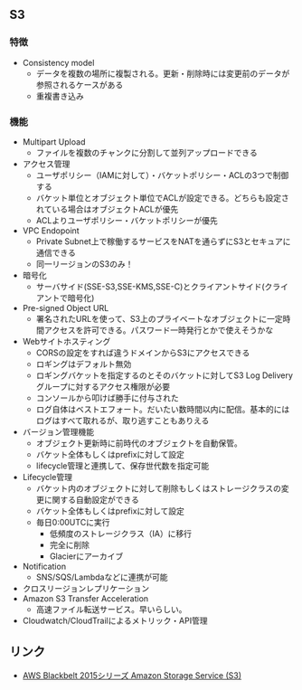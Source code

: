 ## S3
### 特徴
- Consistency model
  - データを複数の場所に複製される。更新・削除時には変更前のデータが参照されるケースがある
  - 重複書き込み

### 機能
- Multipart Upload
  - ファイルを複数のチャンクに分割して並列アップロードできる
- アクセス管理
  - ユーザポリシー（IAMに対して）・バケットポリシー・ACLの3つで制御する
  - バケット単位とオブジェクト単位でACLが設定できる。どちらも設定されている場合はオブジェクトACLが優先
  - ACLよりユーザポリシー・バケットポリシーが優先
- VPC Endopoint
  - Private Subnet上で稼働するサービスをNATを通らずにS3とセキュアに通信できる
  - 同一リージョンのS3のみ！
- 暗号化
  - サーバサイド(SSE-S3,SSE-KMS,SSE-C)とクライアントサイド(クライアントで暗号化)
- Pre-signed Object URL
  - 署名されたURLを使って、S3上のプライベートなオブジェクトに一定時間アクセスを許可できる。パスワード一時発行とかで使えそうかな
- Webサイトホスティング
  - CORSの設定をすれば違うドメインからS3にアクセスできる
  - ロギングはデフォルト無効
  - ロギングバケットを指定するのとそのバケットに対してS3 Log Deliveryグループに対するアクセス権限が必要
  - コンソールから叩けば勝手に付与された
  - ログ自体はベストエフォート。だいたい数時間以内に配信。基本的にはログはすべて取れるが、取り逃すこともありえる
- バージョン管理機能
  - オブジェクト更新時に前時代のオブジェクトを自動保管。
  - バケット全体もしくはprefixに対して設定
  - lifecycle管理と連携して、保存世代数を指定可能
- Lifecycle管理
  - バケット内のオブジェクトに対して削除もしくはストレージクラスの変更に関する自動設定ができる
  - バケット全体もしくはprefixに対して設定
  - 毎日0:00UTCに実行
    - 低頻度のストレージクラス（IA）に移行
    - 完全に削除
    - Glacierにアーカイブ
- Notification
  - SNS/SQS/Lambdaなどに連携が可能
- クロスリージョンレプリケーション
- Amazon S3 Transfer Acceleration
  - 高速ファイル転送サービス。早いらしい。
- Cloudwatch/CloudTrailによるメトリック・API管理

## リンク
- [AWS Blackbelt 2015シリーズ Amazon Storage Service \(S3\)](http://www.slideshare.net/AmazonWebServicesJapan/20150422-aws-blackbelts3)
